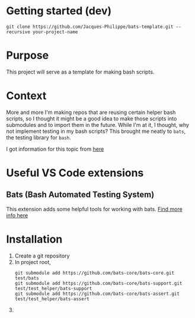 # Getting started (dev)
```
git clone https://github.com/Jacques-Philippe/bats-template.git --recursive your-project-name
```

# Purpose

This project will serve as a template for making bash scripts.

# Context

More and more I'm making repos that are reusing certain helper bash scripts, so I thought it might be a good idea to make those scripts into submodules and to import them in the future. While I'm at it, I thought, why not implement testing in my bash scripts?
This brought me neatly to `bats`, the testing library for `bash`.

I got information for this topic from [here](https://bats-core.readthedocs.io/en/stable/tutorial.html)

# Useful VS Code extensions

## Bats (Bash Automated Testing System)

This extension adds some helpful tools for working with bats.
[Find more info here](https://github.com/jetmartin/bats)

# Installation

1. Create a git repository
1. In project root,
   ```
   git submodule add https://github.com/bats-core/bats-core.git test/bats
   git submodule add https://github.com/bats-core/bats-support.git test/test_helper/bats-support
   git submodule add https://github.com/bats-core/bats-assert.git test/test_helper/bats-assert
   ```
1.
